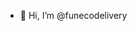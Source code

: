 - 👋 Hi, I’m @funecodelivery


<!---
funecodelivery/funecodelivery is a ✨ special ✨ repository because its `README.md` (this file) appears on your GitHub profile.
You can click the Preview link to take a look at your changes.
--->
